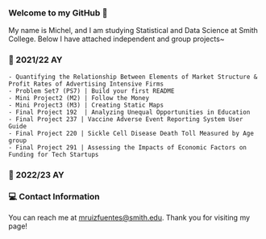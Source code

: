 ### Welcome to my GitHub 👋

My name is Michel, and I am studying Statistical and Data Science at Smith College. Below I have attached independent and group projects~

### 📗 2021/22 AY  

    - Quantifying the Relationship Between Elements of Market Structure & Profit Rates of Advertising Intensive Firms
    - Problem Set7 (PS7) | Build your first README 
    - Mini Project2 (M2) | Follow the Money 
    - Mini Project3 (M3) | Creating Static Maps 
    - Final Project 192  | Analyzing Unequal Opportunities in Education
    - Final Project 237 | Vaccine Adverse Event Reporting System User Guide 
    - Final Project 220 | Sickle Cell Disease Death Toll Measured by Age group
    - Final Project 291 | Assessing the Impacts of Economic Factors on Funding for Tech Startups   
 
 ### 📗 2022/23 AY
    
 ### 💻 Contact Information 
 
 
You can reach me at mruizfuentes@smith.edu. Thank you for visiting my page!

<!--
**michelruizfuentes/michelruizfuentes** is a ✨ _special_ ✨ repository because its `README.md` (this file) appears on your GitHub profile.

Here are some ideas to get you started:

- 🔭 I’m currently working on ...
- 🌱 I’m currently learning ...
- 👯 I’m looking to collaborate on ...
- 🤔 I’m looking for help with ...
- 💬 Ask me about ...
- 📫 How to reach me: ...
- 😄 Pronouns: ...
- ⚡ Fun fact: ...

Kode with Klossy: Mobile Application Development Scholar

    - Final Project KWK | "Sustainable You" iOS App Template
-->

